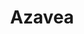 ---
blog: https://azavea.com/blog
facebook: http://facebook.com/azavea
git: https://github.com/azavea
linkedin: http://linkedin.com/company/azavea
logohandle: azavea
sort: azavea
title: Azavea
twitter: https://x.com/azavea
website: https://www.azavea.com/
---